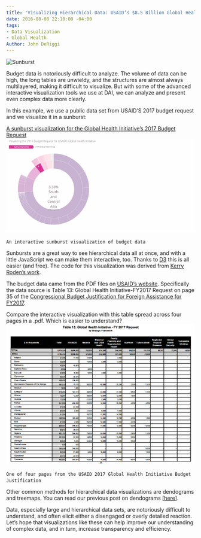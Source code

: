 ```yaml
---
title: 'Visualizing Hierarchical Data: USAID’s $8.5 Billion Global Health Initiative'
date: 2016-08-08 22:18:00 -04:00
tags:
- Data Visualization
- Global Health
Author: John DeRiggi
---
```


![Sunburst](/uploads/Capture.PNG-5e5efd.jpg)

Budget data is notoriously difficult to analyze. The volume of data can be high, the long tables are unwieldy, and the structures are almost always multilayered, making it difficult to visualize. But with some of the advanced interactive visualization tools we use at DAI, we can analyze and present even complex data more clearly.
<!--more-->
In this example, we use a public data set from USAID’S 2017 budget request and we visualize it in a sunburst:

[A sunburst visualization for the Global Health Initiative’s 2017 Budget Request ](https://s3.amazonaws.com/daiblogviz/usaidghi/sunburst.html)
![sunburst_smaller.gif](/uploads/sunburst_smaller.gif)

`An interactive sunburst visualization of budget data`

Sunbursts are a great way to see hierarchical data all at once, and with a little JavaScript we can make them interactive, too. Thanks to [D3](https://d3js.org/) this is all easier (and free). The code for this visualization was derived from [Kerry Roden’s work](https://bl.ocks.org/kerryrodden/7090426).

The budget data came from the PDF files on [USAID’s website](https://www.usaid.gov/results-and-data/budget-spending). Specifically the data source is Table 13: Global Health Initiative-FY2017 Request on page 35 of the [Congressional Budget Justification for Foreign Assistance for FY2017](http://www.state.gov/documents/organization/252735.pdf).

Compare the interactive visualization with this table spread across four pages in a .pdf. Which is easier to understand?
![ghi budget](/uploads/page_one_budget.PNG)

`One of four pages from the USAID 2017 Global Health Initiative Budget Justification`

Other common methods for hierarchical data visualizations are dendograms and treemaps. You can read our previous post on dendograms [[here](http://dai-global-digital.com/data-mining-and-the-human-development-index.html)]. 

Data, especially large and hierarchical data sets, are notoriously difficult to understand, and often elicit either a disengaged or overly detailed reaction. Let’s hope that visualizations like these can help improve our understanding of complex data, and in turn, increase transparency and efficiency.